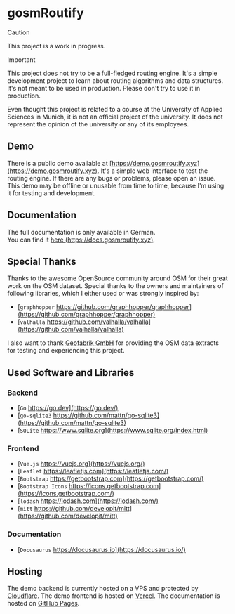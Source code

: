# gosmRoutify

> [!CAUTION]
> This project is a work in progress.

> [!IMPORTANT]
> This project does not try to be a full-fledged routing engine.
> It's a simple development project to learn about routing algorithms and data structures. \
> It's not meant to be used in production. Please don't try to use it in production.
> 
> Even thought this project is related to a course at the University of Applied Sciences in Munich,
> it is not an official project of the university. It does not represent the opinion of the university
> or any of its employees.

## Demo

There is a public demo available at [https://demo.gosmroutify.xyz](https://demo.gosmroutify.xyz).
It's a simple web interface to test the routing engine. If there are any bugs or problems, please open an issue.
This demo may be offline or unusable from time to time, because I'm using it for testing and development.

## Documentation

The full documentation is only available in German. \
You can find it [here (https://docs.gosmroutify.xyz)](https://docs.gosmroutify.xyz).

## Special Thanks

Thanks to the awesome OpenSource community around OSM for their great work on the OSM dataset.
Special thanks to the owners and maintainers of following libraries, which I either used or was strongly inspired by:

- [`graphhopper` https://github.com/graphhopper/graphhopper](https://github.com/graphhopper/graphhopper)
- [`valhalla` https://github.com/valhalla/valhalla](https://github.com/valhalla/valhalla)

I also want to thank [Geofabrik GmbH](https://www.geofabrik.de/) for providing the OSM data extracts for testing and experiencing this project.

## Used Software and Libraries

### Backend

- [`Go` https://go.dev](https://go.dev/)
- [`go-sqlite3` https://github.com/mattn/go-sqlite3](https://github.com/mattn/go-sqlite3)
- [`SQLite` https://www.sqlite.org](https://www.sqlite.org/index.html)

### Frontend

- [`Vue.js` https://vuejs.org](https://vuejs.org/)
- [`Leaflet` https://leafletjs.com](https://leafletjs.com/)
- [`Bootstrap` https://getbootstrap.com](https://getbootstrap.com/)
- [`Bootstrap Icons` https://icons.getbootstrap.com](https://icons.getbootstrap.com/)
- [`lodash` https://lodash.com](https://lodash.com/)
- [`mitt` https://github.com/developit/mitt](https://github.com/developit/mitt)

### Documentation

- [`Docusaurus` https://docusaurus.io](https://docusaurus.io/)

## Hosting

The demo backend is currently hosted on a VPS and protected by [Cloudflare](https://www.cloudflare.com/).
The demo frontend is hosted on [Vercel](https://vercel.com).
The documentation is hosted on [GitHub Pages](https://pages.github.com/).